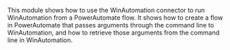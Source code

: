 This module shows how to use the WinAutomation connector to run WinAutomation from a PowerAutomate flow. It shows how to create a flow in PowerAutomate that passes arguments through the command line to WinAutomation, and how to retrieve those arguments from the command line in WinAutomation.